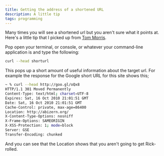 ```yaml
---
title: Getting the address of a shortened URL
description: A little tip
tags: programming
---
```


Many times you will see a shortened url but you aren't sure what it points
at. Here's a little tip that I picked up from
[Tom Morris](http://tommorris.org).

Pop open your terminal, or console, or whatever your command-line application is
and type the following:

``` bash
curl --head shorturl
```

This pops up a short amount of useful information about the target url. For
example the response for the Google short URL for this site shows this;

``` bash
~ % curl --head http://goo.gl/oQx8
HTTP/1.1 301 Moved Permanently
Content-Type: text/html; charset=UTF-8
Expires: Sat, 16 Oct 2010 21:01:51 GMT
Date: Sat, 16 Oct 2010 21:01:51 GMT
Cache-Control: private, max-age=86400
Location: http://abizern.org/
X-Content-Type-Options: nosniff
X-Frame-Options: SAMEORIGIN
X-XSS-Protection: 1; mode=block
Server: GSE
Transfer-Encoding: chunked
```

And you can see that the Location shows that you aren't going to get
Rick-rolled.
